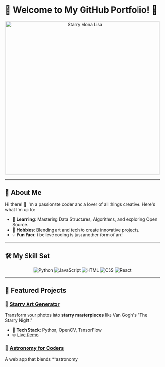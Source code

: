 # 🌟 Welcome to My GitHub Portfolio! 🌟

<p align="center">
  <img src="https://i.imgur.com/nmzNWQk.jpg" alt="Starry Mona Lisa" width="500px">
</p>

---

## 🎨 About Me
Hi there! 👋 I'm a passionate coder and a lover of all things creative. Here's what I'm up to:
- 🌱 **Learning**: Mastering Data Structures, Algorithms, and exploring Open Source.
- 🎨 **Hobbies**: Blending art and tech to create innovative projects.
- 💡 **Fun Fact**: I believe coding is just another form of art!  

---

## 🛠️ My Skill Set
<p align="center">
  <img src="https://img.shields.io/badge/-Python-3776AB?style=flat-square&logo=python&logoColor=white" alt="Python">
  <img src="https://img.shields.io/badge/-JavaScript-F7DF1E?style=flat-square&logo=javascript&logoColor=black" alt="JavaScript">
  <img src="https://img.shields.io/badge/-HTML-E34F26?style=flat-square&logo=html5&logoColor=white" alt="HTML">
  <img src="https://img.shields.io/badge/-CSS-1572B6?style=flat-square&logo=css3&logoColor=white" alt="CSS">
  <img src="https://img.shields.io/badge/-React-61DAFB?style=flat-square&logo=react&logoColor=black" alt="React">
</p>

---

## 🌟 Featured Projects
### 🎨 [Starry Art Generator](https://github.com/your-username/starry-art-generator)
Transform your photos into **starry masterpieces** like Van Gogh's "The Starry Night."
- 🔧 **Tech Stack**: Python, OpenCV, TensorFlow
- 🌐 [Live Demo](https://yourwebsite.com)

### 🔭 [Astronomy for Coders](https://github.com/your-username/astronomy-for-coders)
A web app that blends **astronomy
